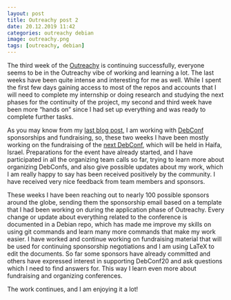 ```yaml
---
layout: post
title: Outreachy post 2
date: 20.12.2019 11:42
categories: outreachy debian
image: outreachy.png
tags: [outreachy, debian]
---
```


The third week of the [Outreachy](https://www.outreachy.org/) is continuing successfully, everyone seems to be in the Outreachy vibe of
working and learning a lot. The last weeks have been quite intense and interesting for me as well. While I spent the first few days gaining
access to most of the repos and accounts that I will need to complete my internship or doing research and studying the next phases for the
continuity of the project, my second and third week have been more “hands on” since I had set up everything and was ready to complete further
tasks.

As you may know from my [last blog post](/2019/12/13/outreachy-post-1/), I am working with [DebConf](https://www.debconf.org) sponsorships and
fundraising, so, these two weeks I have been mostly working on the fundraising of the [next DebConf](https://debconf20.debconf.org/), which
will be held in Haifa, Israel. Preparations for the event have already started, and I have participated in all the organizing team calls so
far, trying to learn more about organizing DebConfs, and also give possible updates about my work, which I am really happy to say has been
received positively by the community. I have received very nice feedback from team members and sponsors.

These weeks I have been reaching out to nearly 100 possible sponsors around the globe, sending them the sponsorship email based on a template
that I had been working on during the application phase of Outreachy. Every change or update about everything related to the conference is
documented in a Debian repo, which has made me improve my skills on using git commands and learn many more commands that make my work easier.
I have worked and continue working on fundraising material that will be used for continuing sponsorship negotiations and I am using LaTeX to
edit the documents. So far some sponsors have already committed and others have expressed interest in supporting DebConf20 and ask questions
which I need to find answers for. This way I learn even more about fundraising and organizing conferences.

The work continues, and I am enjoying it a lot!

